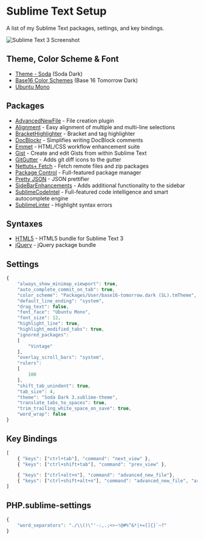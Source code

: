 Sublime Text Setup
==================

A list of my Sublime Text packages, settings, and key bindings.

![Sublime Text 3 Screenshot](https://raw.github.com/PHLAK/sublime-text/master/screenshot.png)


Theme, Color Scheme & Font
--------------------------

  * [Theme - Soda](https://github.com/buymeasoda/soda-theme/) (Soda Dark)
  * [Base16 Color Schemes](https://github.com/chriskempson/base16-textmate) (Base 16 Tomorrow Dark)
  * [Ubuntu Mono](http://font.ubuntu.com/)


Packages
--------

  * [AdvancedNewFile](https://github.com/skuroda/Sublime-AdvancedNewFile) - File creation plugin
  * [Alignment](https://github.com/wbond/sublime_alignment) - Easy alignment of multiple and multi-line selections
  * [BracketHighlighter](https://github.com/facelessuser/BracketHighlighter) - Bracket and tag highlighter
  * [DocBlockr](https://github.com/spadgos/sublime-jsdocs) - Simplifies writing DocBlock comments
  * [Emmet](https://github.com/sergeche/emmet-sublime) - HTML/CSS workflow enhancement suite
  * [Gist](https://github.com/condemil/Gist) - Create and edit Gists from within Sublime Text
  * [GitGutter](https://github.com/jisaacks/GitGutter) - Adds git diff icons to the gutter
  * [Nettuts+ Fetch](https://github.com/weslly/Nettuts-Fetch) - Fetch remote files and zip packages
  * [Package Control](https://github.com/wbond/sublime_package_control) - Full-featured package manager
  * [Pretty JSON](https://github.com/dzhibas/SublimePrettyJson) - JSON prettifier
  * [SideBarEnhancements](https://github.com/titoBouzout/SideBarEnhancements) - Adds additional functionality to the sidebar
  * [SublimeCodeIntel](https://github.com/Kronuz/SublimeCodeIntel) - Full-featured code intelligence and smart autocomplete engine
  * [SublimeLinter](https://github.com/SublimeLinter/SublimeLinter) - Highlight syntax errors


Syntaxes
--------

  * [HTML5](https://github.com/mrmartineau/HTML5) - HTML5 bundle for Sublime Text 3
  * [jQuery](https://github.com/SublimeText/jQuery) - jQuery package bundle


Settings
--------
```js
{
    "always_show_minimap_viewport": true,
    "auto_complete_commit_on_tab": true,
    "color_scheme": "Packages/User/base16-tomorrow.dark (SL).tmTheme",
    "default_line_ending": "system",
    "drag_text": false,
    "font_face": "Ubuntu Mono",
    "font_size": 12,
    "highlight_line": true,
    "highlight_modified_tabs": true,
    "ignored_packages":
    [
        "Vintage"
    ],
    "overlay_scroll_bars": "system",
    "rulers":
    [
        100
    ],
    "shift_tab_unindent": true,
    "tab_size": 4,
    "theme": "Soda Dark 3.sublime-theme",
    "translate_tabs_to_spaces": true,
    "trim_trailing_white_space_on_save": true,
    "word_wrap": false
}
```


Key Bindings
------------
```js
[
    { "keys": ["ctrl+tab"], "command": "next_view" },
    { "keys": ["ctrl+shift+tab"], "command": "prev_view" },

    { "keys": ["ctrl+alt+n"], "command": "advanced_new_file"},
    { "keys": ["ctrl+shift+alt+n"], "command": "advanced_new_file", "args": {"is_python": true}}
]
```


PHP.sublime-settings
--------------------
```js
{
    "word_separators": "./\\()\"'-:,.;<>~!@#%^&*|+=[]{}`~?"
}
